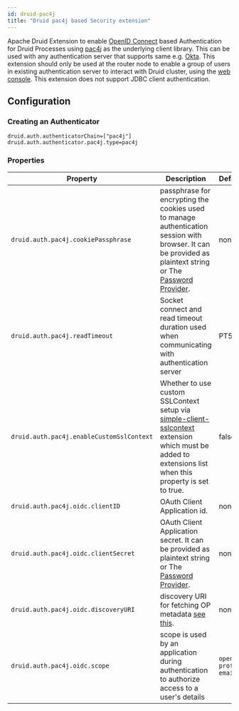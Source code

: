 ```yaml
---
id: druid-pac4j
title: "Druid pac4j based Security extension"
---
```


<!--
  ~ Licensed to the Apache Software Foundation (ASF) under one
  ~ or more contributor license agreements.  See the NOTICE file
  ~ distributed with this work for additional information
  ~ regarding copyright ownership.  The ASF licenses this file
  ~ to you under the Apache License, Version 2.0 (the
  ~ "License"); you may not use this file except in compliance
  ~ with the License.  You may obtain a copy of the License at
  ~
  ~   http://www.apache.org/licenses/LICENSE-2.0
  ~
  ~ Unless required by applicable law or agreed to in writing,
  ~ software distributed under the License is distributed on an
  ~ "AS IS" BASIS, WITHOUT WARRANTIES OR CONDITIONS OF ANY
  ~ KIND, either express or implied.  See the License for the
  ~ specific language governing permissions and limitations
  ~ under the License.
  -->


Apache Druid Extension to enable [OpenID Connect](https://openid.net/connect/) based Authentication for Druid Processes using [pac4j](https://github.com/pac4j/pac4j) as the underlying client library.
This can be used  with any authentication server that supports same e.g. [Okta](https://developer.okta.com/).
This extension should only be used at the router node to enable a group of users in existing authentication server to interact with Druid cluster, using the [web console](../../operations/web-console.md). This extension does not support JDBC client authentication.

## Configuration

### Creating an Authenticator
```
druid.auth.authenticatorChain=["pac4j"]
druid.auth.authenticator.pac4j.type=pac4j
```

### Properties
|Property| Description                                                                                                                                                                                         |Default|required|
|--------|-----------------------------------------------------------------------------------------------------------------------------------------------------------------------------------------------------|-----------|-------|
|`druid.auth.pac4j.cookiePassphrase`| passphrase for encrypting the cookies used to manage authentication session with browser. It can be provided as plaintext string or The [Password Provider](../../operations/password-provider.md). |none|Yes|
|`druid.auth.pac4j.readTimeout`| Socket connect and read timeout duration used when communicating with authentication server                                                                                                         |PT5S|No|
|`druid.auth.pac4j.enableCustomSslContext`| Whether to use custom SSLContext setup via [simple-client-sslcontext](simple-client-sslcontext.md) extension which must be added to extensions list when this property is set to true.              |false|No|
|`druid.auth.pac4j.oidc.clientID`| OAuth Client Application id.                                                                                                                                                                        |none|Yes|
|`druid.auth.pac4j.oidc.clientSecret`| OAuth Client Application secret. It can be provided as plaintext string or The [Password Provider](../../operations/password-provider.md).                                                          |none|Yes|
|`druid.auth.pac4j.oidc.discoveryURI`| discovery URI for fetching OP metadata [see this](http://openid.net/specs/openid-connect-discovery-1_0.html).                                                                                       |none|Yes|
|`druid.auth.pac4j.oidc.scope`| scope is used by an application during authentication to authorize access to a user's details                                                                                                       |`openid profile email`|No
